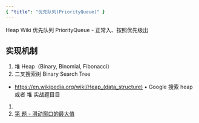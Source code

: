 ```yaml
---
{ "title": "优先队列(PriorityQueue)" }
---
```


Heap Wiki
优先队列 PriorityQueue - 正常入、按照优先级出

## 实现机制

1. 堆 Heap（Binary, Binomial, Fibonacci）
2. 二叉搜索树 Binary Search Tree

- https://en.wikipedia.org/wiki/Heap_(data_structure) • Google 搜索 heap 或者 堆
  实战题⽬目

1. [](https://leetcode.com/problems/kth-largest-element-in-a-stream/discuss/149050/Java-Priority-Queue)
2. [第 题 - 滑动窗口的最大值](https://leetcode.com/problems/sliding-window-maximum/)
```js


```